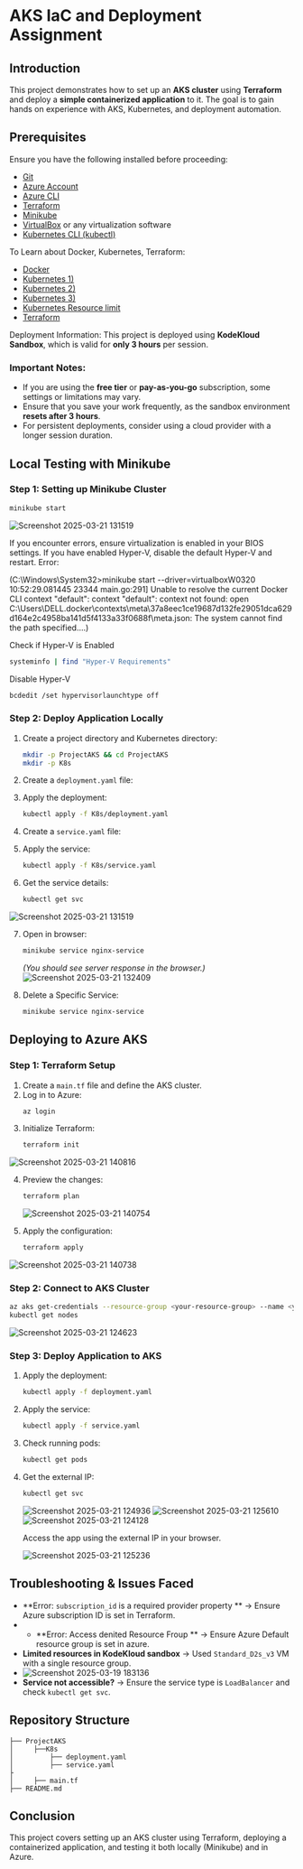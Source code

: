  # AKS IaC and Deployment Assignment

## Introduction
This project demonstrates how to set up an **AKS cluster** using **Terraform** and deploy a **simple containerized application** to it. The goal is to gain hands on experience with AKS, Kubernetes, and deployment automation.

## Prerequisites
Ensure you have the following installed before proceeding:

- [Git](https://git-scm.com/downloads)
- [Azure Account](https://azure.microsoft.com/en-us/pricing/purchase-options/azure-account)
- [Azure CLI](https://docs.microsoft.com/en-us/cli/azure/install-azure-cli)
- [Terraform](https://developer.hashicorp.com/terraform/install)
- [Minikube](https://minikube.sigs.k8s.io/docs/start/)
- [VirtualBox](https://www.virtualbox.org/wiki/Downloads) or any virtualization software
- [Kubernetes CLI (kubectl)](https://kubernetes.io/docs/tasks/tools/install-kubectl/)

To Learn about Docker, Kubernetes, Terraform:
- [Docker](https://www.youtube.com/watch?v=slcKUz6CyLg)
- [Kubernetes 1)](https://www.youtube.com/watch?v=xvxXEK3WDfI)
- [Kubernetes 2)](https://www.youtube.com/watch?v=MIxJ9_kfP54)
- [Kubernetes 3)](https://kodekloud.com/courses/kubernetes-for-the-absolute-beginners-hands-on)
- [Kubernetes Resource limit](https://sysdig.com/blog/kubernetes-limits-requests/)
- [Terraform](https://www.youtube.com/watch?v=VZbrzp0dkCo)

Deployment Information:
This project is deployed using **KodeKloud Sandbox**, which is valid for **only 3 hours** per session.  

### Important Notes:
- If you are using the **free tier** or **pay-as-you-go** subscription, some settings or limitations may vary.
- Ensure that you save your work frequently, as the sandbox environment **resets after 3 hours**.
- For persistent deployments, consider using a cloud provider with a longer session duration.


## Local Testing with Minikube

### Step 1: Setting up Minikube Cluster
```sh
minikube start
```
![Screenshot 2025-03-21 131519](https://github.com/user-attachments/assets/2d379121-0d59-424c-ae37-a4806eeb0b06)

If you encounter errors, ensure virtualization is enabled in your BIOS settings. If you have enabled Hyper-V, disable the default Hyper-V and restart.
Error:

(C:\Windows\System32>minikube start --driver=virtualboxW0320 10:52:29.081445   23344 main.go:291] Unable to resolve the current Docker CLI context "default": context "default": context not found: open C:\Users\DELL\.docker\contexts\meta\37a8eec1ce19687d132fe29051dca629d164e2c4958ba141d5f4133a33f0688f\meta.json: The system cannot find the path specified....)

Check if Hyper-V is Enabled
```sh
systeminfo | find "Hyper-V Requirements"
```
Disable Hyper-V
```sh
bcdedit /set hypervisorlaunchtype off
```
### Step 2: Deploy Application Locally

1. Create a project directory and Kubernetes directory:
   ```sh
   mkdir -p ProjectAKS && cd ProjectAKS
   mkdir -p K8s
   ```

2. Create a `deployment.yaml` file:

3. Apply the deployment:
   ```sh
   kubectl apply -f K8s/deployment.yaml
   ```
4. Create a `service.yaml` file:

5. Apply the service:
   ```sh
   kubectl apply -f K8s/service.yaml
   ```

6. Get the service details:
   ```sh
   kubectl get svc
   ```
![Screenshot 2025-03-21 131519](https://github.com/user-attachments/assets/f2031cfc-5b72-4f44-91b7-ca9841d3e5b7)

7. Open in browser:
   ```sh
   minikube service nginx-service
   ```
   _(You should see server response in the browser.)_
![Screenshot 2025-03-21 132409](https://github.com/user-attachments/assets/b4a22005-c99c-4cb8-8e27-532f90e19fac)

7. Delete a Specific Service:
   ```sh
   minikube service nginx-service
   ```

## Deploying to Azure AKS

### Step 1: Terraform Setup
1. Create a `main.tf` file and define the AKS cluster.
2. Log in to Azure:
   ```sh
   az login
   ```
3. Initialize Terraform:
   ```sh
   terraform init
   ```
![Screenshot 2025-03-21 140816](https://github.com/user-attachments/assets/15085558-a56e-403c-aa7a-91261f6ada75)

4. Preview the changes:
   ```sh
   terraform plan
   ```
   ![Screenshot 2025-03-21 140754](https://github.com/user-attachments/assets/e18aad6f-b616-45af-adb5-2cfefa93b915)

5. Apply the configuration:
   ```sh
   terraform apply
   ```
![Screenshot 2025-03-21 140738](https://github.com/user-attachments/assets/199486db-8d90-44d1-9552-6d0d302fffcf)


### Step 2: Connect to AKS Cluster
```sh
az aks get-credentials --resource-group <your-resource-group> --name <your-cluster-name>
kubectl get nodes
```
![Screenshot 2025-03-21 124623](https://github.com/user-attachments/assets/da9fa579-ff5a-4ec9-b877-f9cbd15d81c7)

### Step 3: Deploy Application to AKS
1. Apply the deployment:
   ```sh
   kubectl apply -f deployment.yaml
   ```
2. Apply the service:
   ```sh
   kubectl apply -f service.yaml
   ```
3. Check running pods:
   ```sh
   kubectl get pods
   ```
4. Get the external IP:
   ```sh
   kubectl get svc
   ```
   ![Screenshot 2025-03-21 124936](https://github.com/user-attachments/assets/2d1efc67-efe1-4166-bb10-5a02b0e256e6)
   ![Screenshot 2025-03-21 125610](https://github.com/user-attachments/assets/46ca079c-6b37-4c6a-b11c-36b3d963ac70)
   ![Screenshot 2025-03-21 124128](https://github.com/user-attachments/assets/cdf1d5c7-9858-4925-a864-5658790d5a59)

   Access the app using the external IP in your browser.
   
   ![Screenshot 2025-03-21 125236](https://github.com/user-attachments/assets/282c58df-e304-491e-b676-ff0056160231)

## Troubleshooting & Issues Faced
- **Error: `subscription_id` is a required provider property ** → Ensure Azure subscription ID is set in Terraform.
- - **Error: Access denited Resource Froup ** → Ensure Azure Default resource group is set in azure.
- **Limited resources in KodeKloud sandbox** → Used `Standard_D2s_v3` VM with a single resource group.
- ![Screenshot 2025-03-19 183136](https://github.com/user-attachments/assets/25da7e92-c4e1-4e64-b7cd-421c103d05a0)
- **Service not accessible?** → Ensure the service type is `LoadBalancer` and check `kubectl get svc`.

## Repository Structure
```
├── ProjectAKS
│     ├──K8s
│         ├── deployment.yaml
│         ├── service.yaml
├
│     ├── main.tf
├── README.md
```

## Conclusion
This project covers setting up an AKS cluster using Terraform, deploying a containerized application, and testing it both locally (Minikube) and in Azure.
